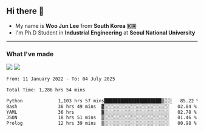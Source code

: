 ## Hi there 👋

- My name is **Woo Jun Lee** from **South Korea 🇰🇷**
- I'm Ph.D Student in **Industrial Engineering** at **Seoul National University**

---

### What I've made

<a href="https://share.streamlit.io/tomtom1103/kuiai_hackathon_2022/main/JL_app.py"><img src="https://img.shields.io/badge/Journey Lee-161B22?style=for-the-badge&logo=streamlit&logoColor=FF4B4B"/></a> <a href="https://jeon-100.github.io/Dangzang/"><img src="https://img.shields.io/badge/당신을 위한 장학금, 당장!-161B22?style=for-the-badge&logo=react&logoColor=#61DAFB"/></a>

<!--START_SECTION:waka-->

```txt
From: 11 January 2022 - To: 04 July 2025

Total Time: 1,286 hrs 54 mins

Python             1,103 hrs 57 mins█████████████████████▒░░░   85.22 %
Bash               36 hrs 49 mins  ▓░░░░░░░░░░░░░░░░░░░░░░░░   02.84 %
YAML               36 hrs          ▓░░░░░░░░░░░░░░░░░░░░░░░░   02.78 %
JSON               18 hrs 51 mins  ▒░░░░░░░░░░░░░░░░░░░░░░░░   01.46 %
Prolog             12 hrs 39 mins  ▒░░░░░░░░░░░░░░░░░░░░░░░░   00.98 %
```

<!--END_SECTION:waka-->
